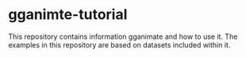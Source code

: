 # gganimte-tutorial
This repository contains information gganimate and how to use it. The examples in this repository are based on datasets included within it.
